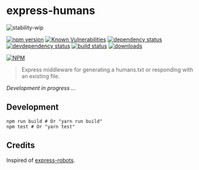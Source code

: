 # express-humans

![stability-wip](https://img.shields.io/badge/stability-work_in_progress-lightgrey.svg)

[![npm version][version-badge]][version-url]
[![Known Vulnerabilities][vulnerabilities-badge]][vulnerabilities-url]
[![dependency status][dependency-badge]][dependency-url]
[![devdependency status][devdependency-badge]][devdependency-url]
[![build status][build-badge]][build-url]
[![downloads][downloads-badge]][downloads-url]

[![NPM][npm-stats-badge]][npm-stats-url]

> Express middleware for generating a humans.txt or responding with an existing file.

*Development in progress ...*

## Development

```
npm run build # Or "yarn run build"
npm test # Or "yarn test"
```

## Credits

Inspired of [express-robots](https://www.npmjs.com/package/express-robots).

[version-badge]: https://img.shields.io/npm/v/express-humans.svg
[version-url]: https://www.npmjs.com/package/express-humans
[vulnerabilities-badge]: https://snyk.io/test/npm/express-humans/badge.svg
[vulnerabilities-url]: https://snyk.io/test/npm/express-humans
[dependency-badge]: https://david-dm.org/ilshidur/express-humans.svg
[dependency-url]: https://david-dm.org/ilshidur/express-humans
[devdependency-badge]: https://david-dm.org/ilshidur/express-humans/dev-status.svg
[devdependency-url]: https://david-dm.org/ilshidur/express-humans#info=devDependencies
[build-badge]: https://travis-ci.org/Ilshidur/express-humans.svg
[build-url]: https://travis-ci.org/Ilshidur/express-humans
[downloads-badge]: https://img.shields.io/npm/dt/express-humans.svg
[downloads-url]: https://www.npmjs.com/package/express-humans
[npm-stats-badge]: https://nodei.co/npm/express-humans.png?downloads=true&downloadRank=true
[npm-stats-url]: https://nodei.co/npm/express-humans
